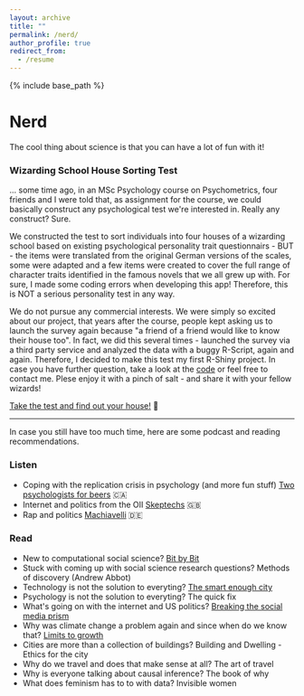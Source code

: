 ```yaml
---
layout: archive
title: ""
permalink: /nerd/
author_profile: true
redirect_from:
  - /resume
---
```


{% include base_path %}


# Nerd

The cool thing about science is that you can have a lot of fun with it!


### Wizarding School House Sorting Test 

... some time ago, in an MSc Psychology course on Psychometrics, four friends and I were told that, as assignment for the course, we could basically construct any psychological test we're interested in. Really any construct? Sure. 

We constructed the test to sort individuals into four houses of a wizarding school based on existing psychological personality trait questionnairs - BUT - the items were translated from the original German versions of the scales, some were adapted and a few items were created to cover the full range of character traits identified in the famous novels that we all grew up with. For sure, I made some coding errors when developing this app! Therefore, this is NOT a serious personality test in any way. 

We do not pursue any commercial interests. We were simply so excited about our project, that years after the course, people kept asking us to launch the survey again because "a friend of a friend would like to know their house too". In fact, we did this several times - launched the survey via a third party service and analyzed the data with a buggy R-Script, again and again. Therefore, I decided to make this test my first R-Shiny project.
In case you have further question, take a look at the [code](https://github.com/lfoswald/housesortingtest/blob/main/app.R) or feel free to contact me. Plese enjoy it with a pinch of salt - and share it with your fellow wizards!

[Take the test and find out your house!](https://oswald.shinyapps.io/hogwartshouses/) 🦉


___

In case you still have too much time, here are some podcast and reading recommendations.

### Listen

* Coping with the replication crisis in psychology (and more fun stuff) [Two psychologists for beers](https://www.fourbeers.com/) 🇨🇦
* Internet and politics from the OII [Skeptechs](https://oxpod.net/skeptechs/) 🇬🇧
* Rap and politics [Machiavelli](https://www1.wdr.de/radio/cosmo/podcast/machiavelli/index.html) 🇩🇪


### Read 

* New to computational social science? [Bit by Bit](https://www.bitbybitbook.com/)
* Stuck with coming up with social science research questions? Methods of discovery (Andrew Abbot)
* Technology is not the solution to everyting? [The smart enough city](https://mitpress.mit.edu/books/smart-enough-city)
* Psychology is not the solution to everyting? The quick fix
* What's going on with the internet and US politics? [Breaking the social media prism](https://press.princeton.edu/books/hardcover/9780691203423/breaking-the-social-media-prism)
* Why was climate change a problem again and since when do we know that? [Limits to growth](https://www.clubofrome.org/publication/the-limits-to-growth/)
* Cities are more than a collection of buildings? Building and Dwelling - Ethics for the city
* Why do we travel and does that make sense at all? The art of travel
* Why is everyone talking about causal inference? The book of why
* What does feminism has to to with data? Invisible women
